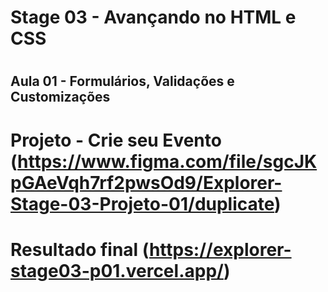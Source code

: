 <h1>Stage 03 - Avançando no HTML e CSS<h1>
<h2>Aula 01 - Formulários, Validações e Customizações<h2>

# Projeto - Crie seu Evento (https://www.figma.com/file/sgcJKpGAeVqh7rf2pwsOd9/Explorer-Stage-03-Projeto-01/duplicate)

# Resultado final (https://explorer-stage03-p01.vercel.app/)